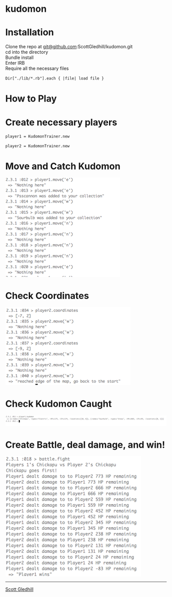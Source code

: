 # kudomon

# Installation

Clone the repo at git@github.com:ScottGledhill/kudomon.git <br>
cd into the directory <br>
Bundle install <br>
Enter IRB <br>
Require all the necessary files 
```
Dir["./lib/*.rb"].each { |file| load file }
```

# How to Play

# Create necessary players
```
player1 = KudomonTrainer.new
```
``` 
player2 = KudomonTrainer.new
```

# Move and Catch Kudomon

![Move](https://github.com/ScottGledhill/kudomon/blob/master/images/catch_kudomon.png)

# Check Coordinates

![coordinates](https://github.com/ScottGledhill/kudomon/blob/master/images/check_coordinates.png)

# Check Kudomon Caught

![caught](https://github.com/ScottGledhill/kudomon/blob/master/images/check_kudomon.png)

# Create Battle, deal damage, and win!

![battle](https://github.com/ScottGledhill/kudomon/blob/master/images/fight.png)


-------------
[Scott Gledhill](https://github.com/ScottGledhill)
